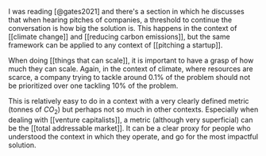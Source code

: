 I was reading [@gates2021] and there's a section in which he discusses that when hearing pitches of companies, a threshold to continue the conversation is how big the solution is. This happens in the context of [[climate change]] and [[reducing carbon emissions]], but the same framework can be applied to any context of [[pitching a startup]]. 

When doing [[things that can scale]], it is important to have a grasp of how much they can scale. Again, in the context of climate, where resources are scarce, a company trying to tackle around 0.1% of the problem should not be prioritized over one tackling 10% of the problem. 

This is relatively easy to do in a context with a very clearly defined metric (tonnes of $CO_2$) but perhaps not so much in other contexts. Especially when dealing with [[venture capitalists]], a metric (although very superficial) can be the [[total addressable market]]. It can be a clear proxy for people who understood the context in which they operate, and go for the most impactful solution. 
